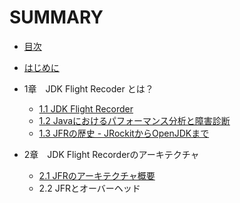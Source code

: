 # SUMMARY

* [目次](README.md)

* [はじめに](preface.md)

* 1章　JDK Flight Recoder とは？
  * [1.1 JDK Flight Recorder](01/01-what_is_JFR.md)
  * [1.2 Javaにおけるパフォーマンス分析と障害診断](01/02-other-tools.md)
  * [1.3 JFRの歴史 - JRockitからOpenJDKまで](01/03-history_of_jfr.md)

* 2章　JDK Flight Recorderのアーキテクチャ
  * [2.1 JFRのアーキテクチャ概要](02/01-jfr-architecture.md)
  * 2.2 JFRとオーバーヘッド

